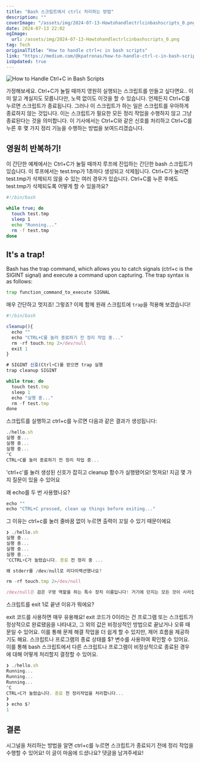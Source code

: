 ```yaml
---
title: "Bash 스크립트에서 ctrlc 처리하는 방법"
description: ""
coverImage: "/assets/img/2024-07-13-Howtohandlectrlcinbashscripts_0.png"
date: 2024-07-13 22:02
ogImage:
  url: /assets/img/2024-07-13-Howtohandlectrlcinbashscripts_0.png
tag: Tech
originalTitle: "How to handle ctrl+c in bash scripts"
link: "https://medium.com/@kpatronas/how-to-handle-ctrl-c-in-bash-scripts-d7085e7d3d47"
isUpdated: true
---
```


![How to Handle Ctrl+C in Bash Scripts](/assets/img/2024-07-13-Howtohandlectrlcinbashscripts_0.png)

가정해보세요. Ctrl+C가 눌릴 때까지 영원히 실행되는 스크립트를 만들고 싶다면요.. 이미 알고 계실지도 모릅니다만, 노력 없이도 이것을 할 수 있습니다. 언제든지 Ctrl+C를 누르면 스크립트가 종료됩니다. 그러나 이 스크립트가 하는 일은 스크립트를 우아하게 종료하지 않는 것입니다. 이는 스크립트가 필요한 모든 정리 작업을 수행하지 않고 그냥 종료된다는 것을 의미합니다. 이 기사에서는 Ctrl+C와 같은 신호를 처리하고 Ctrl+C를 누른 후 몇 가지 정리 기능을 수행하는 방법을 보여드리겠습니다.

## 영원히 반복하기!

이 간단한 예제에서는 Ctrl+C가 눌릴 때까지 루프에 진입하는 간단한 bash 스크립트가 있습니다. 이 루프에서는 test.tmp가 1초마다 생성되고 삭제됩니다. Ctrl+C가 눌리면 test.tmp가 삭제되지 않을 수 있는 여러 경우가 있습니다. Ctrl+C를 누른 후에도 test.tmp가 삭제되도록 어떻게 할 수 있을까요?

<div class="content-ad"></div>

```bash
#!/bin/bash

while true; do
  touch test.tmp
  sleep 1
  echo "Running..."
  rm -f test.tmp
done
```

## It's a trap!

Bash has the trap command, which allows you to catch signals (ctrl+c is the SIGINT signal) and execute a command upon capturing. The trap syntax is as follows:

```bash
trap function_command_to_execute SIGNAL
```

<div class="content-ad"></div>

매우 간단하고 멋지죠! 그렇죠? 이제 함께 원래 스크립트에 `trap`을 적용해 보겠습니다!

```js
#!/bin/bash

cleanup(){
  echo ""
  echo "CTRL+C를 눌러 종료하기 전 정리 작업 중..."
  rm -rf touch.tmp 2>/dev/null
  exit 1
}

# SIGINT 신호(Ctrl+C)를 받으면 trap 실행
trap cleanup SIGINT

while true; do
  touch test.tmp
  sleep 1
  echo "실행 중..."
  rm -f test.tmp
done
```

스크립트를 실행하고 ctrl+c를 누르면 다음과 같은 결과가 생성됩니다:

```js
./hello.sh
실행 중...
실행 중...
실행 중...
^C
CTRL+C를 눌러 종료하기 전 정리 작업 중...
```

<div class="content-ad"></div>

'ctrl+c'를 눌러 생성된 신호가 잡히고 cleanup 함수가 실행됐어요! 멋져요! 지금 몇 가지 질문이 있을 수 있어요

왜 echo를 두 번 사용했나요?

```js
echo ""
echo "CTRL+C pressed, clean up things before exiting..."
```

그 이유는 ctrl+c를 눌러 줄바꿈 없이 누르면 출력이 꼬일 수 있기 때문이에요

<div class="content-ad"></div>

```js
❯ ./hello.sh
실행 중...
실행 중...
실행 중...
실행 중...
^CCTRL+C가 눌렸습니다. 종료 전 정리 중 ...

왜 stderr를 /dev/null로 리다이렉션했나요?

rm -rf touch.tmp 2>/dev/null

/dev/null은 검은 구멍 역할을 하는 특수 장치 이름입니다! 거기에 던지는 모든 것이 사라집니다! 따라서 이미 삭제된 파일을 삭제하려고 시도할 때 오류가 화면에 표시되지 않으므로 사용자를 혼란스럽게 만들지 않는다는 것입니다!
```

<div class="content-ad"></div>

스크립트를 exit 1로 끝낸 이유가 뭐에요?

exit 코드를 사용하면 매우 유용해요! exit 코드가 0이라는 건 프로그램 또는 스크립트가 정상적으로 완료됐음을 나타내고, 그 외의 값은 비정상적인 방법으로 끝났거나 오류 때문일 수 있어요. 이를 통해 문제 해결 작업을 더 쉽게 할 수 있지만, 제어 흐름을 제공하기도 해요. 스크립트나 프로그램의 종료 상태를 $? 변수를 사용하여 확인할 수 있어요. 이를 통해 bash 스크립트에서 다른 스크립트나 프로그램이 비정상적으로 종료된 경우에 대해 어떻게 처리할지 결정할 수 있어요.

```js
❯ ./hello.sh
Running...
Running...
Running...
^C
CTRL+C가 눌렸습니다. 종료 전 정리작업을 처리합니다...
❯
❯ echo $?
1
```

## 결론

<div class="content-ad"></div>

시그널을 처리하는 방법을 알면 ctrl+c를 누르면 스크립트가 종료되기 전에 정리 작업을 수행할 수 있어요! 이 글이 마음에 드셨나요? 댓글을 남겨주세요!
